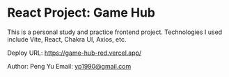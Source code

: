 # React Project: Game Hub

This is a personal study and practice frontend project. Technologies I used include Vite, React, Chakra UI, Axios, etc.

Deploy URL: https://game-hub-red.vercel.app/

Author: Peng Yu
Email: yp1990@gmail.com
